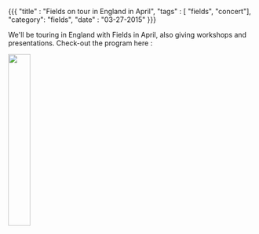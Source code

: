 {{{
  "title" : "Fields on tour in England in April",
  "tags" : [ "fields", "concert"],
  "category": "fields",
  "date" : "03-27-2015"
}}}

We'll be touring in England with Fields in April, also giving workshops and presentations. Check-out the program here :

<a href="images/projects/fields-tour-april-2015.jpg"><img src="images/projects/fields-tour-april-2015.jpg" width="30%"></a>

<!--more-->

